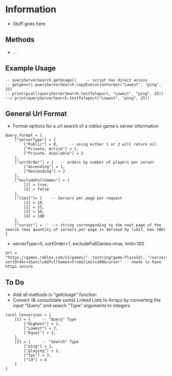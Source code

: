 # Information
- Stuff goes here

## Methods
- ...

## Example Usage
```   
-- queryServerSearch.getUsage()    -- script has direct access
-- getgenv().queryServerSearch.copyExecutionFormat("Lowest", "ping", 25)
-- print(pcall(queryServerSearch.testTeleport, "Lowest", "ping", 25)) --> print(queryServerSearch.testTeleport("Lowest", "ping", 25))
```   

## General Url Format
- Format options for a url search of a roblox game's server information
```   
Query_Format = {
	["serverType"] = {
		["Public"] = 0,     -- using either 1 or 2 will return nil
		["Private, Active"] = 1,
		["Private, Available"] = 2
	},
	["sortOrder"] = {   -- orders by number of players per server
		["Ascending"] = 1,   
		["Descending"] = 2    
	},
	["excludeFullGames"] = {
		[1] = true,
		[2] = false
	},
	["limit"]= {	-- Servers per page per request
		[1] = 10,
		[2] = 25,
		[3] = 50,
		[4] = 100
	},
	["cursor"] = '' --> string corresponding to the next page of the search (max quantity of servers per page is defined by limit, max 100)
}   
```   
- serverType=0, sortOrder=1, excludeFullGames=true, limit=100 
```   
Url = "https://games.roblox.com/v1/games/"..tostring(game.PlaceId).."/servers/0?sortOrder=1&excludeFullGames=true&limit=100&cursor" -- needs to have https secure 
```   

## To Do
- Add all methods in "getUsage" function
- Convert (& consolidate some) Linked Lists to Arrays by converting the input "Query" and search "Type" arguments to integers
```   
local Conversion = {
	[1] = {		-- "Query" Type 
		["Highest"] = 1,
		["Lowest"] = 2,
		["Equal"] = 3,
	},
	[2] = {		-- "Search" Type
		["ping"] = 1,
		["playing"] = 2,
		["fps"] = 3,
		["id"] = 4
	}
}
```   
